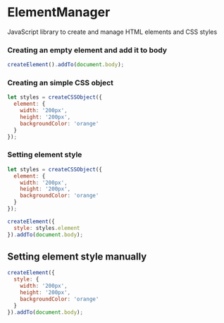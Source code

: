 # ElementManager
JavaScript library to create and manage HTML elements and CSS styles

### Creating an empty element and add it to body
```javascript
createElement().addTo(document.body);
```

### Creating an simple CSS object

```javascript
let styles = createCSSObject({
  element: {
    width: '200px',
    height: '200px',
    backgroundColor: 'orange'
  }
});
```

### Setting element style
```javascript
let styles = createCSSObject({
  element: {
    width: '200px',
    height: '200px',
    backgroundColor: 'orange'
  }
});

createElement({
  style: styles.element
}).addTo(document.body);
```

## Setting element style manually
```javascript
createElement({
  style: {
    width: '200px',
    height: '200px',
    backgroundColor: 'orange'
  }
}).addTo(document.body);
```
